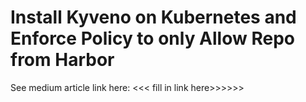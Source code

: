 # Install Kyveno on Kubernetes and Enforce Policy to only Allow Repo from Harbor

See medium article link here: <<< fill in link here>>>>>>
